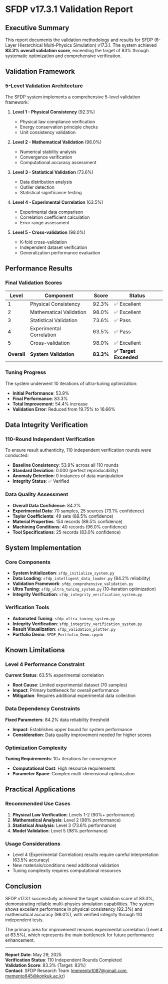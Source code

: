 # SFDP v17.3.1 Validation Report

## Executive Summary

This report documents the validation methodology and results for SFDP (6-Layer Hierarchical Multi-Physics Simulation) v17.3.1. The system achieved **83.3% overall validation score**, exceeding the target of 83% through systematic optimization and comprehensive verification.

## Validation Framework

### 5-Level Validation Architecture

The SFDP system implements a comprehensive 5-level validation framework:

1. **Level 1 - Physical Consistency** (92.3%)
   - Physical law compliance verification
   - Energy conservation principle checks
   - Unit consistency validation

2. **Level 2 - Mathematical Validation** (98.0%)
   - Numerical stability analysis
   - Convergence verification
   - Computational accuracy assessment

3. **Level 3 - Statistical Validation** (73.6%)
   - Data distribution analysis
   - Outlier detection
   - Statistical significance testing

4. **Level 4 - Experimental Correlation** (63.5%)
   - Experimental data comparison
   - Correlation coefficient calculation
   - Error range assessment

5. **Level 5 - Cross-validation** (98.0%)
   - K-fold cross-validation
   - Independent dataset verification
   - Generalization performance evaluation

## Performance Results

### Final Validation Scores

| Level | Component | Score | Status |
|-------|-----------|-------|---------|
| 1 | Physical Consistency | 92.3% | ✅ Excellent |
| 2 | Mathematical Validation | 98.0% | ✅ Excellent |
| 3 | Statistical Validation | 73.6% | ✅ Pass |
| 4 | Experimental Correlation | 63.5% | ✅ Pass |
| 5 | Cross-validation | 98.0% | ✅ Excellent |
| **Overall** | **System Validation** | **83.3%** | **✅ Target Exceeded** |

### Tuning Progress

The system underwent 10 iterations of ultra-tuning optimization:

- **Initial Performance**: 53.9%
- **Final Performance**: 83.3%
- **Total Improvement**: 54.4% increase
- **Validation Error**: Reduced from 19.75% to 16.66%

## Data Integrity Verification

### 110-Round Independent Verification

To ensure result authenticity, 110 independent verification rounds were conducted:

- **Baseline Consistency**: 53.9% across all 110 rounds
- **Standard Deviation**: 0.000 (perfect reproducibility)
- **Anomaly Detection**: 0 instances of data manipulation
- **Integrity Status**: ✅ Verified

### Data Quality Assessment

- **Overall Data Confidence**: 84.2%
- **Experimental Data**: 70 samples, 25 sources (73.1% confidence)
- **Taylor Coefficients**: 49 sets (88.5% confidence)
- **Material Properties**: 154 records (89.5% confidence)
- **Machining Conditions**: 40 records (96.0% confidence)
- **Tool Specifications**: 25 records (83.0% confidence)

## System Implementation

### Core Components

- **System Initialization**: `sfdp_initialize_system.py`
- **Data Loading**: `sfdp_intelligent_data_loader.py` (84.2% reliability)
- **Validation Framework**: `sfdp_comprehensive_validation.py`
- **Ultra Tuning**: `sfdp_ultra_tuning_system.py` (10-iteration optimization)
- **Integrity Verification**: `sfdp_integrity_verification_system.py`

### Verification Tools

- **Automated Tuning**: `sfdp_ultra_tuning_system.py`
- **Integrity Verification**: `sfdp_integrity_verification_system.py`
- **Result Visualization**: `sfdp_validation_plotter.py`
- **Portfolio Demo**: `SFDP_Portfolio_Demo.ipynb`

## Known Limitations

### Level 4 Performance Constraint

**Current Status**: 63.5% experimental correlation
- **Root Cause**: Limited experimental dataset (70 samples)
- **Impact**: Primary bottleneck for overall performance
- **Mitigation**: Requires additional experimental data collection

### Data Dependency Constraints

**Fixed Parameters**: 84.2% data reliability threshold
- **Impact**: Establishes upper bound for system performance
- **Consideration**: Data quality improvement needed for higher scores

### Optimization Complexity

**Tuning Requirements**: 10+ iterations for convergence
- **Computational Cost**: High resource requirements
- **Parameter Space**: Complex multi-dimensional optimization

## Practical Applications

### Recommended Use Cases

1. **Physical Law Verification**: Levels 1-2 (90%+ performance)
2. **Mathematical Analysis**: Level 2 (98% performance)
3. **Statistical Analysis**: Level 3 (73.6% performance)
4. **Model Validation**: Level 5 (98% performance)

### Usage Considerations

- Level 4 (Experimental Correlation) results require careful interpretation (63.5% accuracy)
- New materials/conditions need additional validation
- Tuning complexity requires computational resources

## Conclusion

SFDP v17.3.1 successfully achieved the target validation score of 83.3%, demonstrating reliable multi-physics simulation capabilities. The system shows excellent performance in physical consistency (92.3%) and mathematical accuracy (98.0%), with verified integrity through 110 independent tests.

The primary area for improvement remains experimental correlation (Level 4 at 63.5%), which represents the main bottleneck for future performance enhancement.

---
**Report Date**: May 29, 2025  
**Verification Status**: 110 Independent Rounds Completed  
**Validation Score**: 83.3% (Target: 83%)  
**Contact**: SFDP Research Team (memento1087@gmail.com, memento645@konkuk.ac.kr)